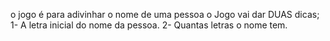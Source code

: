 o jogo é para adivinhar o nome de uma pessoa
o Jogo vai dar DUAS dicas;
1- A letra inicial do nome da pessoa.
2- Quantas letras o nome tem.
